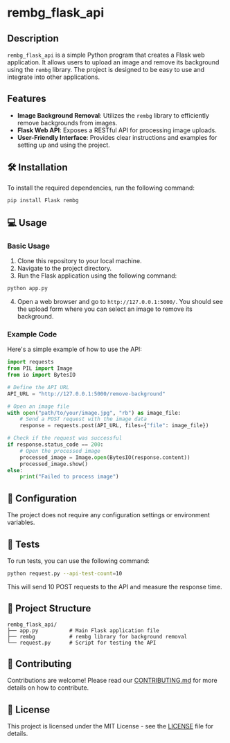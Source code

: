 # rembg_flask_api

## Description

`rembg_flask_api` is a simple Python program that creates a Flask web application. It allows users to upload an image and remove its background using the `rembg` library. The project is designed to be easy to use and integrate into other applications.

## Features
- **Image Background Removal**: Utilizes the `rembg` library to efficiently remove backgrounds from images.
- **Flask Web API**: Exposes a RESTful API for processing image uploads.
- **User-Friendly Interface**: Provides clear instructions and examples for setting up and using the project.

## 🛠️ Installation

To install the required dependencies, run the following command:

```sh
pip install Flask rembg
```

## 💻 Usage

### Basic Usage

1. Clone this repository to your local machine.
2. Navigate to the project directory.
3. Run the Flask application using the following command:

```sh
python app.py
```

4. Open a web browser and go to `http://127.0.0.1:5000/`. You should see the upload form where you can select an image to remove its background.

### Example Code

Here's a simple example of how to use the API:

```python
import requests
from PIL import Image
from io import BytesIO

# Define the API URL
API_URL = "http://127.0.0.1:5000/remove-background"

# Open an image file
with open("path/to/your/image.jpg", "rb") as image_file:
    # Send a POST request with the image data
    response = requests.post(API_URL, files={"file": image_file})

# Check if the request was successful
if response.status_code == 200:
    # Open the processed image
    processed_image = Image.open(BytesIO(response.content))
    processed_image.show()
else:
    print("Failed to process image")
```

## 🎨 Configuration

The project does not require any configuration settings or environment variables.

## 🧪 Tests

To run tests, you can use the following command:

```sh
python request.py --api-test-count=10
```

This will send 10 POST requests to the API and measure the response time.

## 📁 Project Structure

```
rembg_flask_api/
├── app.py          # Main Flask application file
├── rembg           # rembg library for background removal
└── request.py      # Script for testing the API
```

## 👥 Contributing

Contributions are welcome! Please read our [CONTRIBUTING.md](https://github.com/gag3301v/rembg_flask_api/blob/master/CONTRIBUTING.md) for more details on how to contribute.

## 📄 License

This project is licensed under the MIT License - see the [LICENSE](https://github.com/gag3301v/rembg_flask_api/blob/master/LICENSE) file for details.